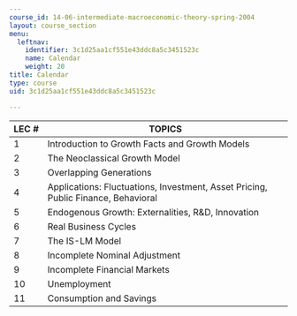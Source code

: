 ```yaml
---
course_id: 14-06-intermediate-macroeconomic-theory-spring-2004
layout: course_section
menu:
  leftnav:
    identifier: 3c1d25aa1cf551e43ddc8a5c3451523c
    name: Calendar
    weight: 20
title: Calendar
type: course
uid: 3c1d25aa1cf551e43ddc8a5c3451523c

---
```


| LEC # | TOPICS |
| --- | --- |
| 1 | Introduction to Growth Facts and Growth Models |
| 2 | The Neoclassical Growth Model |
| 3 | Overlapping Generations |
| 4 | Applications: Fluctuations, Investment, Asset Pricing, Public Finance, Behavioral |
| 5 | Endogenous Growth: Externalities, R&D, Innovation |
| 6 | Real Business Cycles |
| 7 | The IS-LM Model |
| 8 | Incomplete Nominal Adjustment |
| 9 | Incomplete Financial Markets |
| 10 | Unemployment |
| 11 | Consumption and Savings